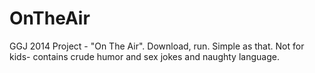 OnTheAir
========

GGJ 2014 Project - "On The Air".
Download, run. Simple as that.
Not for kids- contains crude humor and sex jokes and naughty language.
